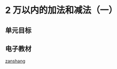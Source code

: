 # 2 万以内的加法和减法（一）

## 单元目标

## 电子教材

<Ebook grade="xxsx3a" :pages="9" :paged="20" ></Ebook>

[zanshang](../res/zanshang.md ':include')